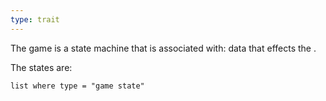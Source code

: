 ```yaml
---
type: trait
---
```


The game is a state machine that is associated with:
data that effects the .

The states are:
```dataview
list where type = "game state"
```
